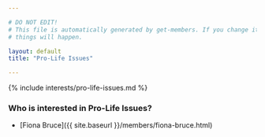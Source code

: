 ```yaml
---

# DO NOT EDIT!
# This file is automatically generated by get-members. If you change it, bad
# things will happen.

layout: default
title: "Pro-Life Issues"

---
```


{% include interests/pro-life-issues.md %}

### Who is interested in Pro-Life Issues?


* [Fiona Bruce]({{ site.baseurl }}/members/fiona-bruce.html)
